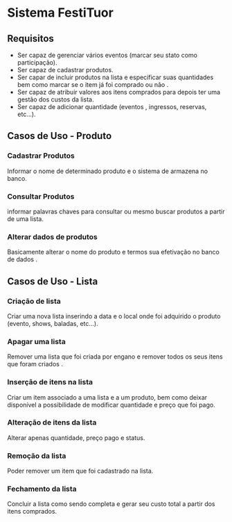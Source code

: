 # Sistema FestiTuor
## Requisitos
- Ser capaz de gerenciar vários eventos (marcar seu stato como participação).
- Ser capaz de cadastrar produtos.
- Ser capar de incluir produtos na lista e especificar suas quantidades bem como marcar se o item já foi comprado ou não .
- Ser capaz de atribuir valores aos itens comprados para depois ter uma gestão dos custos da lista.
- Ser capaz de adicionar quantidade (eventos , ingressos, reservas, etc...).

## Casos de Uso - Produto  
### Cadastrar Produtos 
Informar o nome de determinado produto e o sistema de armazena no banco.
### Consultar Produtos 
informar palavras chaves para consultar ou mesmo buscar produtos a partir de uma lista.
### Alterar dados de produtos 
Basicamente alterar o nome do produto e termos sua efetivação no banco de dados .

## Casos de Uso - Lista 
### Criação de lista 
Criar uma nova lista inserindo a data e o local onde foi adquirido o produto (evento, shows, baladas, etc...).
### Apagar uma lista 
Remover uma lista que foi criada por engano e remover todos os seus itens que foram criados .
### Inserção de itens na lista 
Criar um item associado a uma lista e a um produto, bem como deixar disponível a possibilidade de modificar quantidade e preço que foi pago.
### Alteração de itens da lista 
Alterar apenas quantidade, preço pago e status.
### Remoção da lista 
Poder remover um item que foi cadastrado na lista.
### Fechamento da lista 
Concluir a lista como sendo completa e gerar seu custo total a partir dos itens comprados.





